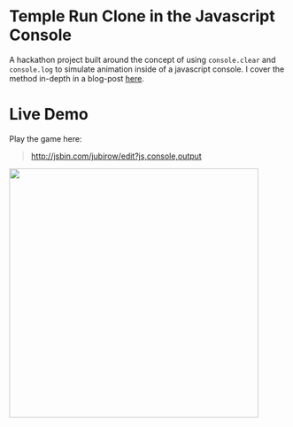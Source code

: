 # Temple Run Clone in the Javascript Console
A hackathon project built around the concept of using `console.clear` and `console.log` to simulate animation inside of a javascript console. I cover the method in-depth in a blog-post [here](https://medium.com/@hayden_betts/building-a-temple-run-clone-that-runs-in-the-javascript-console-b3481f9b9199).

# Live Demo
Play the game here:

> http://jsbin.com/jubirow/edit?js,console,output
<img src="https://i.imgur.com/Vx0ZKsO.gif" width="450">
